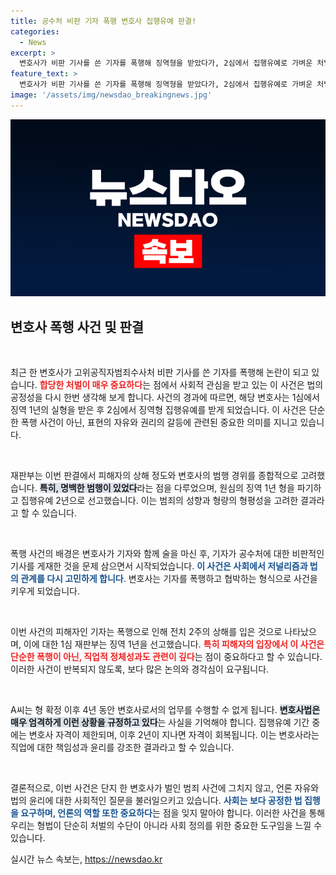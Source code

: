 ```yaml
---
title: 공수처 비판 기자 폭행 변호사 집행유예 판결!
categories:
  - News
excerpt: >
  변호사가 비판 기사를 쓴 기자를 폭행해 징역형을 받았다가, 2심에서 집행유예로 가벼운 처벌을 받았다. 법원은 범행 경위를 고려했으나, 피해자의 상처는 깊다. 과연 정의는 실현된 것일까?
feature_text: >
  변호사가 비판 기사를 쓴 기자를 폭행해 징역형을 받았다가, 2심에서 집행유예로 가벼운 처벌을 받았다. 법원은 범행 경위를 고려했으나, 피해자의 상처는 깊다. 과연 정의는 실현된 것일까?
image: '/assets/img/newsdao_breakingnews.jpg'
---
```


<p><img src="/assets/img/newsdao_breakingnews.jpg" alt="bookingtag 속보" /></p>

<h2 data-ke-size="size26">변호사 폭행 사건 및 판결</h2>

<p data-ke-size="size16">&nbsp;</p>

<p>최근 한 변호사가 고위공직자범죄수사처 비판 기사를 쓴 기자를 폭행해 논란이 되고 있습니다. <b><span style="color: #ee2323;">합당한 처벌이 매우 중요하다</span></b>는 점에서 사회적 관심을 받고 있는 이 사건은 법의 공정성을 다시 한번 생각해 보게 합니다. 사건의 경과에 따르면, 해당 변호사는 1심에서 징역 1년의 실형을 받은 후 2심에서 징역형 집행유예를 받게 되었습니다. 이 사건은 단순한 폭행 사건이 아닌, 표현의 자유와 권리의 갈등에 관련된 중요한 의미를 지니고 있습니다.</p>

<p data-ke-size="size16">&nbsp;</p>

<p>재판부는 이번 판결에서 피해자의 상해 정도와 변호사의 범행 경위를 종합적으로 고려했습니다. <b><span style="background-color: #21538527;">특히, 명백한 범행이 있었다</span></b>라는 점을 다루었으며, 원심의 징역 1년 형을 파기하고 집행유예 2년으로 선고했습니다. 이는 범죄의 성향과 형량의 형평성을 고려한 결과라고 할 수 있습니다.</p>

<p data-ke-size="size16">&nbsp;</p>

<p>폭행 사건의 배경은 변호사가 기자와 함께 술을 마신 후, 기자가 공수처에 대한 비판적인 기사를 게재한 것을 문제 삼으면서 시작되었습니다. <b><span style="color: #1a5490;">이 사건은 사회에서 저널리즘과 법의 관계를 다시 고민하게 합니다</span></b>. 변호사는 기자를 폭행하고 협박하는 형식으로 사건을 키우게 되었습니다.</p>

<p data-ke-size="size16">&nbsp;</p>

<p>이번 사건의 피해자인 기자는 폭행으로 인해 전치 2주의 상해를 입은 것으로 나타났으며, 이에 대한 1심 재판부는 징역 1년을 선고했습니다. <b><span style="color: #ee2323;">특히 피해자의 입장에서 이 사건은 단순한 폭행이 아닌, 직업적 정체성과도 관련이 깊다</span></b>는 점이 중요하다고 할 수 있습니다. 이러한 사건이 반복되지 않도록, 보다 많은 논의와 경각심이 요구됩니다.</p>

<p data-ke-size="size16">&nbsp;</p>

<p>A씨는 형 확정 이후 4년 동안 변호사로서의 업무를 수행할 수 없게 됩니다. <b><span style="background-color: #21538527;">변호사법은 매우 엄격하게 이런 상황을 규정하고 있다</span></b>는 사실을 기억해야 합니다. 집행유예 기간 중에는 변호사 자격이 제한되며, 이후 2년이 지나면 자격이 회복됩니다. 이는 변호사라는 직업에 대한 책임성과 윤리를 강조한 결과라고 할 수 있습니다.</p>

<p data-ke-size="size16">&nbsp;</p>

<p>결론적으로, 이번 사건은 단지 한 변호사가 벌인 범죄 사건에 그치지 않고, 언론 자유와 법의 윤리에 대한 사회적인 질문을 불러일으키고 있습니다. <b><span style="color: #1a5490;">사회는 보다 공정한 법 집행을 요구하며, 언론의 역할 또한 중요하다</span></b>는 점을 잊지 말아야 합니다. 이러한 사건을 통해 우리는 형법이 단순히 처벌의 수단이 아니라 사회 정의를 위한 중요한 도구임을 느낄 수 있습니다.</p>
실시간 뉴스 속보는, <a href="https://newsdao.kr" rel="dofollow">https://newsdao.kr</a>



